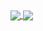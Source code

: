 <a href="https://github.com/anuraghazra/github-readme-stats">
  <img align="center" src="https://github-readme-stats.vercel.app/api?username=pgalhardo&show_icons=true&theme=dark&count_private=true" />
  <img align="center" src="https://github-readme-stats.vercel.app/api/top-langs/?username=pgalhardo&theme=dark&layout=compact" />
</a>
